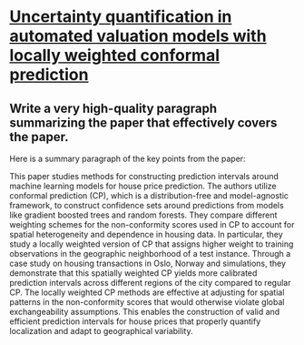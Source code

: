 # [Uncertainty quantification in automated valuation models with locally   weighted conformal prediction](https://arxiv.org/abs/2312.06531)

## Write a very high-quality paragraph summarizing the paper that effectively covers the paper.

 Here is a summary paragraph of the key points from the paper:

This paper studies methods for constructing prediction intervals around machine learning models for house price prediction. The authors utilize conformal prediction (CP), which is a distribution-free and model-agnostic framework, to construct confidence sets around predictions from models like gradient boosted trees and random forests. They compare different weighting schemes for the non-conformity scores used in CP to account for spatial heterogeneity and dependence in housing data. In particular, they study a locally weighted version of CP that assigns higher weight to training observations in the geographic neighborhood of a test instance. Through a case study on housing transactions in Oslo, Norway and simulations, they demonstrate that this spatially weighted CP yields more calibrated prediction intervals across different regions of the city compared to regular CP. The locally weighted CP methods are effective at adjusting for spatial patterns in the non-conformity scores that would otherwise violate global exchangeability assumptions. This enables the construction of valid and efficient prediction intervals for house prices that properly quantify localization and adapt to geographical variability.
